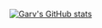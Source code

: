 [![Garv's GitHub stats](https://github-readme-stats.vercel.app/api?username=gavkujo&hide=prs,issues,contribs&show_icons=true&theme=synthwave)](https://github.com/anuraghazra/github-readme-stats)
